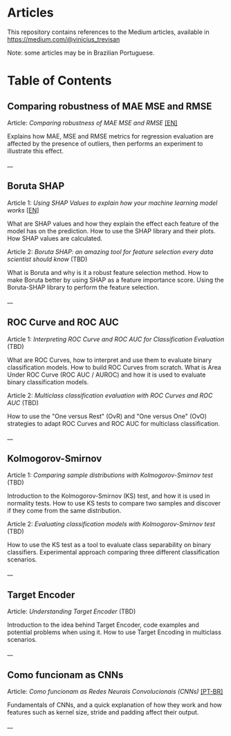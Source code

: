 # Articles
This repository contains references to the Medium articles, available in https://medium.com/@vinicius_trevisan

Note: some articles may be in Brazilian Portuguese.
 

# Table of Contents

## Comparing robustness of MAE MSE and RMSE

Article: *Comparing robustness of MAE MSE and RMSE* [[EN]](https://towardsdatascience.com/comparing-robustness-of-mae-mse-and-rmse-6d69da870828)

Explains how MAE, MSE and RMSE metrics for regression evaluation are affected by the presence of outliers, then performs an experiment to illustrate this effect.

__

## Boruta SHAP

Article 1: *Using SHAP Values to explain how your machine learning model works* [[EN]](https://towardsdatascience.com/using-shap-values-to-explain-how-your-machine-learning-model-works-732b3f40e137)

What are SHAP values and how they explain the effect each feature of the model has on the prediction. How to use the SHAP library and their plots. How SHAP values are calculated.

Article 2: *Boruta SHAP: an amazing tool for feature selection every data scientist should know* (TBD)

What is Boruta and why is it a robust feature selection method. How to make Boruta better by using SHAP as a feature importance score. Using the Boruta-SHAP library to perform the feature selection.

__

## ROC Curve and ROC AUC

Article 1: *Interpreting ROC Curve and ROC AUC for Classification Evaluation* (TBD)

What are ROC Curves, how to interpret and use them to evaluate binary classification models. How to build ROC Curves from scratch. What is Area Under ROC Curve (ROC AUC / AUROC) and how it is used to evaluate binary classification models.

Article 2: *Multiclass classification evaluation with ROC Curves and ROC AUC* (TBD)

How to use the "One versus Rest" (OvR) and "One versus One" (OvO) strategies to adapt ROC Curves and ROC AUC for multiclass classification.

__

## Kolmogorov-Smirnov

Article 1: *Comparing sample distributions with Kolmogorov-Smirnov test* (TBD)

Introduction to the Kolmogorov-Smirnov (KS) test, and how it is used in normality tests. How to use KS tests to compare two samples and discover if they come from the same distribution. 

Article 2: *Evaluating classification models with Kolmogorov-Smirnov test* (TBD)

How to use the KS test as a tool to evaluate class separability on binary classifiers. Experimental approach comparing three different classification scenarios.

__

## Target Encoder

Article: *Understanding Target Encoder* (TBD)

Introduction to the idea behind Target Encoder, code examples and potential problems when using it. How to use Target Encoding in multiclass scenarios.

__

## Como funcionam as CNNs 

Article: *Como funcionam as Redes Neurais Convolucionais (CNNs)* [[PT-BR]](https://medium.com/@vinicius_trevisan/como-funcionam-as-redes-neurais-convolucionais-cnns-71978185c1)

Fundamentals  of CNNs, and a quick explanation of how they work and how features such as kernel size, stride and padding affect their output.

__
